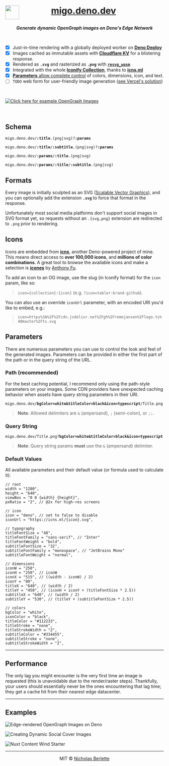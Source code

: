 <div align="center">
<h1><a href="https://migo.deno.dev" target="_blank" rel="noopener">migo.deno.dev<img src="https://icns.ml/deno.svg?stroke=black&stroke-width=0.5&color=white&stroke-linejoin=round" width="44" align="left" alt=""></a><!-- -->   <!-- -->   <!-- -->   <!-- --><br clear="all"></h1>

_**Generate dynamic OpenGraph images on Deno's Edge Network**_

</div><br />

- [x] Just-in-time rendering with a globally deployed worker on
      [**Deno Deploy**][deno]
- [x] Images cached as immutable assets with [**Cloudflare KV**][kv] for a
      blistering response.
- [x] Rendered as **`.svg`** and rasterized as **`.png`** with
      [**`resvg_wasm`**][resvg]
- [x] Integrated with the whole [**Iconify Collection**][iconify], thanks to
      [**icns.ml**][icns]
- [x] [**Parameters** allow complete control](#parameters) of colors,
      dimensions, icon, and text.
- [ ] `TODO` web form for user-friendly image generation
      ([see Vercel's solution][vercel])

<br />

[![Click here for example OpenGraph Images][example-0]](#examples "Click here for example OpenGraph Images")

<br />

## Schema

<pre><code>migo.deno.dev/<strong>:title</strong>.(png|svg)?<strong>:params</strong></code></pre>
<pre><code>migo.deno.dev/<strong>:title</strong>/<strong>:subtitle</strong>.(png|svg)?<strong>:params</strong></code></pre>
<pre><code>migo.deno.dev/<strong>:params</strong>/<strong>:title</strong>.(png|svg)</code></pre>
<pre><code>migo.deno.dev/<strong>:params</strong>/<strong>:title</strong>/<strong>:subtitle</strong>.(png|svg)</code></pre>

## Formats

Every image is initially sculpted as an SVG ([Scalable Vector Graphics][svg]),
and you can optionally add the extension **`.svg`** to force that format in the
response.

Unfortunately most social media platforms don't support social images in SVG
format yet, so requests without an `.{svg,png}` extension are redirected to
`.png` prior to rendering.

## Icons

Icons are embedded from [**icns**][icns], another Deno-powered project of mine.
This means direct access to **over 100,000 icons**, and **millions of color
combinations**. A great tool to browse the available icons and make a selection is
[**icones**][icones] by [Anthony Fu][antfu].

To add an icon to an OG image, use the slug (in Iconify format) for the `icon`
param, like so:

> `icon={collection}:{icon}` (e.g. `?icon=tabler:brand-github`).

You can also use an override `iconUrl` parameter, with an encoded URI you'd like
to embed, e.g.:

> `icon=https%3A%2F%2Fcdn.jsdelivr.net%2Fgh%2Fremojansen%2Flogo.ts%40master%2Fts.svg`

## Parameters

There are numerous parameters you can use to control the look and feel of the
generated images. Parameters can be provided in either the first part of the
path or in the query string of the URL.

### Path (recommended)

For the best caching potential, I recommend only using the path-style parameters
on your images. Some CDN providers have unexpected caching behavior when assets
have query string parameters in their URI.

<pre><code>migo.deno.dev/<strong>bgColor=white&titleColor=black&icon=typescript</strong>/Title.png</code></pre>

> **Note**: Allowed delimiters are `&` (ampersand), `;` (semi-colon), or `::`.

### Query String

<pre><code>migo.deno.dev/Title.png?<strong>bgColor=white&titleColor=black&icon=typescript</strong></code></pre>

> **Note**: Query string params **must** use the `&` (ampersand) delimiter.

### Default Values

All available parameters and their default value (or formula used to calculate
it):

```jsonc
// root
width = "1280", 
height = "640", 
viewBox = "0 0 {width} {height}", 
pxRatio = "2", // @2x for high-res screens

// icon
icon = "deno", // set to false to disable
iconUrl = "https://icns.ml/{icon}.svg", 

// typography
titleFontSize = "48", 
titleFontFamily = "sans-serif", // "Inter"
titleFontWeight = "bold", 
subtitleFontSize = "32", 
subtitleFontFamily = "monospace", // "JetBrains Mono"
subtitleFontWeight = "normal", 

// dimensions
iconW = "250", 
iconH = "250", // iconW
iconX = "515", // ((width - iconW) / 2)
iconY = "80", 
titleX = "640", // (width / 2)
titleY = "450", // (iconH + iconY + (titleFontSize * 2.5))
subtitleX = "640", // (width / 2)
subtitleY = "530", // (titleY + (subtitleFontSize * 2.5))

// colors
bgColor = "white", 
iconColor = "black", 
titleColor = "#112233", 
titleStroke = "none", 
titleStrokeWidth = "2", 
subtitleColor = "#334455", 
subtitleStroke = "none", 
subtitleStrokeWidth = "2",
```

---

## Performance

The only lag you might encounter is the very first time an image is requested
(this is unavoidable due to the render/raster steps). Thankfully, your users
should essentially never be the ones encountering that lag time; they get a
cache hit from their nearest edge datacenter.

---

## Examples

![Edge-rendered OpenGraph Images on Deno][example-1]

![Creating Dynamic Social Cover Images][example-2]

![Nuxt Content Wind Starter][example-3]

---

<div align="center">

MIT © [Nicholas Berlette][nberlette]

</div>

[nberlette]: https://github.com/nberlette "Nicholas Berlette"
[icns]: https://icns.ml "icns - SVG as a Service"
[antfu]: https://github.com/antfu "Anthony Fu"
[icones]: https://icones.js.org "Browse every Iconify Collection with Icones"
[vercel]: https://og-image.vercel.app "Vercel's OG Image App"
[iconify]: https://iconify.design "Iconify Project Homepage"
[kv]: https://developers.cloudflare.com/workers/runtime-apis/kv "Cloudflare KV"
[svg]: https://w3.org/TR/SVG "SVG Specification from W3.org"
[resvg]: https://deno.land/x/resvg_wasm "Resvg Wasm"
[deno]: https://deno.com/deploy "Deno Deploy"
[deploy]: https://dash.deno.com/new?url=https%3a%2f%2fgithub.com%2fnberlette%2fmigo "Deploy with Deno!"
[example-0]: https://migo.deno.dev/icon=deno&iconStrokeWidth=0.33&subtitleFontSize=48&iconColor=345&bgColor=234&iconStroke=fff&titleColor=fff&subtitleColor=papayawhip&titleY=425&subtitleFontSize=48/Click%20here%20for%20example%20OpenGraph%20Images/(or%20scroll%20down).png
[example-1]: https://migo.deno.dev/icon=deno&iconStrokeWidth=0.33&subtitleFontSize=48&iconColor=345&bgColor=234&iconStroke=fff&titleColor=fff&subtitleColor=papayawhip&titleY=425&subtitleFontSize=48/Edge-rendered%20OpenGraph%20Images%20with%20Deno/migo.deno.dev.png
[example-2]: https://migo.deno.dev/icon=twitter&subtitleFontSize=48&iconColor=0cf&titleY=460&subtitleFontSize=48/Creating%20Dynamic%20Social%20Cover%20Images/By%20Nicholas%20Berlette.png
[example-3]: https://migo.deno.dev/icon=nuxtdotjs;bgColor=112233;iconColor=00DC82;iconStroke=00DC82;iconStrokeWidth=0.55;titleColor=00DC82;subtitleColor=e0e0e0;iconW=300;iconY=50;titleY=460/Nuxt%20ContentWind%20Starter/stackblitz.com%2fedit%2fcontent-wind.png
